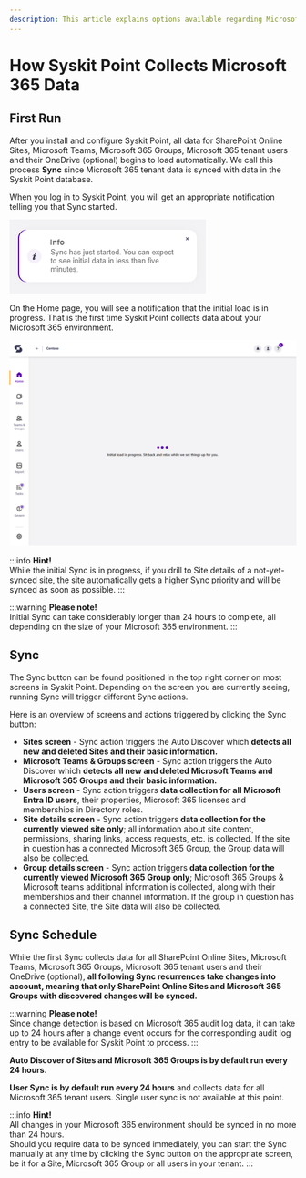 ```yaml
---
description: This article explains options available regarding Microsoft 365 data collection, also known as Sync.
---
```


# How Syskit Point Collects Microsoft 365 Data

## First Run

After you install and configure Syskit Point, all data for SharePoint Online Sites, Microsoft Teams, Microsoft 365 Groups, Microsoft 365 tenant users and their OneDrive \(optional\) begins to load automatically. We call this process **Sync** since Microsoft 365 tenant data is synced with data in the Syskit Point database.

When you log in to Syskit Point, you will get an appropriate notification telling you that Sync started.

![Syskit Point - Sync started notification on the first log in](../../static/img/collect-m365-data-sync-started.png)

On the Home page, you will see a notification that the initial load is in progress. That is the first time Syskit Point collects data about your Microsoft 365 environment.

![Syskit Point - Initial load screen](../../static/img/collect-m365-data-initial-sync-in-progress.png)

:::info
**Hint!**  
While the initial Sync is in progress, if you drill to Site details of a not-yet-synced site, the site automatically gets a higher Sync priority and will be synced as soon as possible.
:::

:::warning
**Please note!**  
Initial Sync can take considerably longer than 24 hours to complete, all depending on the size of your Microsoft 365 environment.
:::

## Sync

The Sync button can be found positioned in the top right corner on most screens in Syskit Point. Depending on the screen you are currently seeing, running Sync will trigger different Sync actions.

Here is an overview of screens and actions triggered by clicking the Sync button:

* **Sites screen** - Sync action triggers the Auto Discover which **detects all new and deleted Sites and their basic information.**
* **Microsoft Teams & Groups screen** - Sync action triggers the Auto Discover which **detects all new and deleted Microsoft Teams and Microsoft 365 Groups and their basic information.**
* **Users screen** - Sync action triggers **data collection for all Microsoft Entra ID users**, their properties, Microsoft 365 licenses and memberships in Directory roles.
* **Site details screen** - Sync action triggers **data collection for the currently viewed site only**; all information about site content, permissions, sharing links, access requests, etc. is collected. If the site in question has a connected Microsoft 365 Group, the Group data will also be collected.
* **Group details screen** - Sync action triggers **data collection for the currently viewed Microsoft 365 Group only**; Microsoft 365 Groups & Microsoft teams additional information is collected, along with their memberships and their channel information. If the group in question has a connected Site, the Site data will also be collected.

## Sync Schedule

While the first Sync collects data for all SharePoint Online Sites, Microsoft Teams, Microsoft 365 Groups, Microsoft 365 tenant users and their OneDrive \(optional\), **all following Sync recurrences take changes into account, meaning that only SharePoint Online Sites and Microsoft 365 Groups with discovered changes will be synced.**

:::warning
**Please note!**  
Since change detection is based on Microsoft 365 audit log data, it can take up to 24 hours after a change event occurs for the corresponding audit log entry to be available for Syskit Point to process.
:::

**Auto Discover of Sites and Microsoft 365 Groups is by default run every 24 hours.**

**User Sync is by default run every 24 hours** and collects data for all Microsoft 365 tenant users. Single user sync is not available at this point.

:::info
**Hint!**  
All changes in your Microsoft 365 environment should be synced in no more than 24 hours.  
Should you require data to be synced immediately, you can start the Sync manually at any time by clicking the Sync button on the appropriate screen, be it for a Site, Microsoft 365 Group or all users in your tenant.
:::

